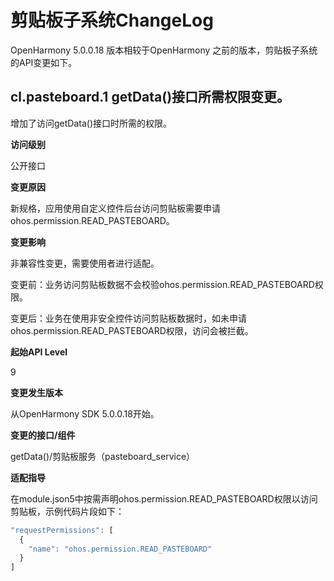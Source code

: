 # 剪贴板子系统ChangeLog

OpenHarmony 5.0.0.18 版本相较于OpenHarmony 之前的版本，剪贴板子系统的API变更如下。

## cl.pasteboard.1 getData()接口所需权限变更。

增加了访问getData()接口时所需的权限。

**访问级别**

公开接口

**变更原因** 

新规格，应用使用自定义控件后台访问剪贴板需要申请ohos.permission.READ_PASTEBOARD。

**变更影响**

非兼容性变更，需要使用者进行适配。

变更前：业务访问剪贴板数据不会校验ohos.permission.READ_PASTEBOARD权限。

变更后：业务在使用非安全控件访问剪贴板数据时，如未申请ohos.permission.READ_PASTEBOARD权限，访问会被拦截。

**起始API Level** 

9

**变更发生版本**

从OpenHarmony SDK 5.0.0.18开始。

**变更的接口/组件**

getData()/剪贴板服务（pasteboard_service）

**适配指导**

在module.json5中按需声明ohos.permission.READ_PASTEBOARD权限以访问剪贴板，示例代码片段如下：
```ts
"requestPermissions": [
  {
    "name": "ohos.permission.READ_PASTEBOARD"
  }
]
```